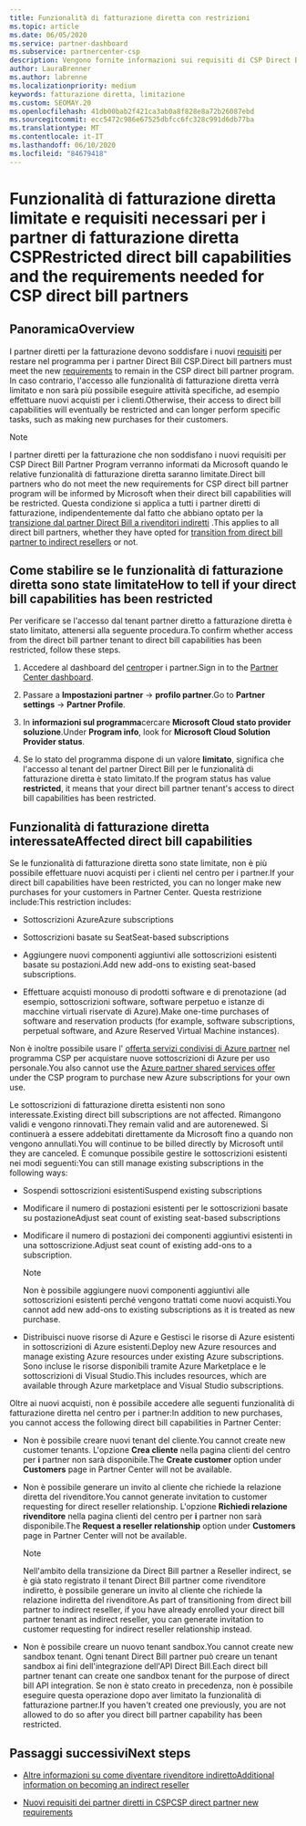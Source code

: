 ```yaml
---
title: Funzionalità di fatturazione diretta con restrizioni
ms.topic: article
ms.date: 06/05/2020
ms.service: partner-dashboard
ms.subservice: partnercenter-csp
description: Vengono fornite informazioni sui requisiti di CSP Direct Bill partner e sulle operazioni da eseguire per evitare la limitazione delle funzionalità. Scopri se le tue funzionalità sono state limitate.
author: LauraBrenner
ms.author: labrenne
ms.localizationpriority: medium
keywords: fatturazione diretta, limitazione
ms.custom: SEOMAY.20
ms.openlocfilehash: 41db00bab2f421ca3ab0a8f828e8a72b26087ebd
ms.sourcegitcommit: ecc5472c986e67525dbfcc6fc328c991d6db77ba
ms.translationtype: MT
ms.contentlocale: it-IT
ms.lasthandoff: 06/10/2020
ms.locfileid: "84679418"
---
```

# <a name="restricted-direct-bill-capabilities-and-the-requirements-needed-for-csp-direct-bill-partners"></a><span data-ttu-id="160e0-105">Funzionalità di fatturazione diretta limitate e requisiti necessari per i partner di fatturazione diretta CSP</span><span class="sxs-lookup"><span data-stu-id="160e0-105">Restricted direct bill capabilities and the requirements needed for CSP direct bill partners</span></span>  

## <a name="overview"></a><span data-ttu-id="160e0-106">Panoramica</span><span class="sxs-lookup"><span data-stu-id="160e0-106">Overview</span></span>

<span data-ttu-id="160e0-107">I partner diretti per la fatturazione devono soddisfare i nuovi [requisiti](direct-partner-new-requirements.md) per restare nel programma per i partner Direct Bill CSP.</span><span class="sxs-lookup"><span data-stu-id="160e0-107">Direct bill partners must meet the new [requirements](direct-partner-new-requirements.md) to remain in the CSP direct bill partner program.</span></span> <span data-ttu-id="160e0-108">In caso contrario, l'accesso alle funzionalità di fatturazione diretta verrà limitato e non sarà più possibile eseguire attività specifiche, ad esempio effettuare nuovi acquisti per i clienti.</span><span class="sxs-lookup"><span data-stu-id="160e0-108">Otherwise, their access to direct bill capabilities will eventually be restricted and can longer perform specific tasks, such as making new purchases for their customers.</span></span>

> [!Note]
> <span data-ttu-id="160e0-109">I partner diretti per la fatturazione che non soddisfano i nuovi requisiti per CSP Direct Bill Partner Program verranno informati da Microsoft quando le relative funzionalità di fatturazione diretta saranno limitate.</span><span class="sxs-lookup"><span data-stu-id="160e0-109">Direct bill partners who do not meet the new requirements for CSP direct bill partner program will be informed by Microsoft when their direct bill capabilities will be restricted.</span></span> <span data-ttu-id="160e0-110">Questa condizione si applica a tutti i partner diretti di fatturazione, indipendentemente dal fatto che abbiano optato per la [transizione dal partner Direct Bill a rivenditori indiretti](transition-direct-to-indirect.md) .</span><span class="sxs-lookup"><span data-stu-id="160e0-110">This applies to all direct bill partners, whether they have opted for [transition from direct bill partner to indirect resellers](transition-direct-to-indirect.md) or not.</span></span>  

## <a name="how-to-tell-if-your-direct-bill-capabilities-has-been-restricted"></a><span data-ttu-id="160e0-111">Come stabilire se le funzionalità di fatturazione diretta sono state limitate</span><span class="sxs-lookup"><span data-stu-id="160e0-111">How to tell if your direct bill capabilities has been restricted</span></span>

<span data-ttu-id="160e0-112">Per verificare se l'accesso dal tenant partner diretto a fatturazione diretta è stato limitato, attenersi alla seguente procedura.</span><span class="sxs-lookup"><span data-stu-id="160e0-112">To confirm whether access from the direct bill partner tenant to direct bill capabilities has been restricted, follow these steps.</span></span>

1. <span data-ttu-id="160e0-113">Accedere al dashboard del [centro](https://partner.microsoft.com/dashboard)per i partner.</span><span class="sxs-lookup"><span data-stu-id="160e0-113">Sign in to the [Partner Center dashboard](https://partner.microsoft.com/dashboard).</span></span>

2. <span data-ttu-id="160e0-114">Passare a **Impostazioni partner**  ->  **profilo partner**.</span><span class="sxs-lookup"><span data-stu-id="160e0-114">Go to **Partner settings** -> **Partner Profile**.</span></span>

3. <span data-ttu-id="160e0-115">In **informazioni sul programma**cercare **Microsoft Cloud stato provider soluzione**.</span><span class="sxs-lookup"><span data-stu-id="160e0-115">Under **Program info**, look for **Microsoft Cloud Solution Provider status**.</span></span>

4. <span data-ttu-id="160e0-116">Se lo stato del programma dispone di un valore **limitato**, significa che l'accesso al tenant del partner Direct Bill per le funzionalità di fatturazione diretta è stato limitato.</span><span class="sxs-lookup"><span data-stu-id="160e0-116">If the program status has value **restricted**, it means that your direct bill partner tenant's access to direct bill capabilities has been restricted.</span></span>

## <a name="affected-direct-bill-capabilities"></a><span data-ttu-id="160e0-117">Funzionalità di fatturazione diretta interessate</span><span class="sxs-lookup"><span data-stu-id="160e0-117">Affected direct bill capabilities</span></span>

<span data-ttu-id="160e0-118">Se le funzionalità di fatturazione diretta sono state limitate, non è più possibile effettuare nuovi acquisti per i clienti nel centro per i partner.</span><span class="sxs-lookup"><span data-stu-id="160e0-118">If your direct bill capabilities have been restricted, you can no longer make new purchases for your customers in Partner Center.</span></span> <span data-ttu-id="160e0-119">Questa restrizione include:</span><span class="sxs-lookup"><span data-stu-id="160e0-119">This restriction includes:</span></span>

- <span data-ttu-id="160e0-120">Sottoscrizioni Azure</span><span class="sxs-lookup"><span data-stu-id="160e0-120">Azure subscriptions</span></span>

- <span data-ttu-id="160e0-121">Sottoscrizioni basate su Seat</span><span class="sxs-lookup"><span data-stu-id="160e0-121">Seat-based subscriptions</span></span>

- <span data-ttu-id="160e0-122">Aggiungere nuovi componenti aggiuntivi alle sottoscrizioni esistenti basate su postazioni.</span><span class="sxs-lookup"><span data-stu-id="160e0-122">Add new add-ons to existing seat-based subscriptions.</span></span>

- <span data-ttu-id="160e0-123">Effettuare acquisti monouso di prodotti software e di prenotazione (ad esempio, sottoscrizioni software, software perpetuo e istanze di macchine virtuali riservate di Azure).</span><span class="sxs-lookup"><span data-stu-id="160e0-123">Make one-time purchases of software and reservation products (for example, software subscriptions, perpetual software, and Azure Reserved Virtual Machine instances).</span></span>

<span data-ttu-id="160e0-124">Non è inoltre possibile usare l' [offerta servizi condivisi di Azure partner](shared-services.md) nel programma CSP per acquistare nuove sottoscrizioni di Azure per uso personale.</span><span class="sxs-lookup"><span data-stu-id="160e0-124">You also cannot use the [Azure partner shared services offer](shared-services.md) under the CSP program to purchase new Azure subscriptions for your own use.</span></span>

<span data-ttu-id="160e0-125">Le sottoscrizioni di fatturazione diretta esistenti non sono interessate.</span><span class="sxs-lookup"><span data-stu-id="160e0-125">Existing direct bill subscriptions are not affected.</span></span> <span data-ttu-id="160e0-126">Rimangono validi e vengono rinnovati.</span><span class="sxs-lookup"><span data-stu-id="160e0-126">They remain valid and are autorenewed.</span></span> <span data-ttu-id="160e0-127">Si continuerà a essere addebitati direttamente da Microsoft fino a quando non vengono annullati.</span><span class="sxs-lookup"><span data-stu-id="160e0-127">You will continue to be billed directly by Microsoft until they are canceled.</span></span> <span data-ttu-id="160e0-128">È comunque possibile gestire le sottoscrizioni esistenti nei modi seguenti:</span><span class="sxs-lookup"><span data-stu-id="160e0-128">You can still manage existing subscriptions in the following ways:</span></span>

- <span data-ttu-id="160e0-129">Sospendi sottoscrizioni esistenti</span><span class="sxs-lookup"><span data-stu-id="160e0-129">Suspend existing subscriptions</span></span>

- <span data-ttu-id="160e0-130">Modificare il numero di postazioni esistenti per le sottoscrizioni basate su postazione</span><span class="sxs-lookup"><span data-stu-id="160e0-130">Adjust seat count of existing seat-based subscriptions</span></span>

- <span data-ttu-id="160e0-131">Modificare il numero di postazioni dei componenti aggiuntivi esistenti in una sottoscrizione.</span><span class="sxs-lookup"><span data-stu-id="160e0-131">Adjust seat count of existing add-ons to a subscription.</span></span> 
 
    >[!Note] 
    ><span data-ttu-id="160e0-132">Non è possibile aggiungere nuovi componenti aggiuntivi alle sottoscrizioni esistenti perché vengono trattati come nuovi acquisti.</span><span class="sxs-lookup"><span data-stu-id="160e0-132">You cannot add new add-ons to existing subscriptions as it is treated as new purchase.</span></span>

- <span data-ttu-id="160e0-133">Distribuisci nuove risorse di Azure e Gestisci le risorse di Azure esistenti in sottoscrizioni di Azure esistenti.</span><span class="sxs-lookup"><span data-stu-id="160e0-133">Deploy new Azure resources and manage existing Azure resources under existing Azure subscriptions.</span></span> <span data-ttu-id="160e0-134">Sono incluse le risorse disponibili tramite Azure Marketplace e le sottoscrizioni di Visual Studio.</span><span class="sxs-lookup"><span data-stu-id="160e0-134">This includes resources, which are available through Azure marketplace and Visual Studio subscriptions.</span></span>

<span data-ttu-id="160e0-135">Oltre ai nuovi acquisti, non è possibile accedere alle seguenti funzionalità di fatturazione diretta nel centro per i partner:</span><span class="sxs-lookup"><span data-stu-id="160e0-135">In addition to new purchases, you cannot access the following direct bill capabilities in Partner Center:</span></span>

- <span data-ttu-id="160e0-136">Non è possibile creare nuovi tenant del cliente.</span><span class="sxs-lookup"><span data-stu-id="160e0-136">You cannot create new customer tenants.</span></span> <span data-ttu-id="160e0-137">L'opzione **Crea cliente** nella pagina clienti del centro per **i** partner non sarà disponibile.</span><span class="sxs-lookup"><span data-stu-id="160e0-137">The **Create customer** option under **Customers** page in Partner Center will not be available.</span></span>

- <span data-ttu-id="160e0-138">Non è possibile generare un invito al cliente che richiede la relazione diretta del rivenditore.</span><span class="sxs-lookup"><span data-stu-id="160e0-138">You cannot generate invitation to customer requesting for direct reseller relationship.</span></span> <span data-ttu-id="160e0-139">L'opzione **Richiedi relazione rivenditore** nella pagina clienti del centro per **i** partner non sarà disponibile.</span><span class="sxs-lookup"><span data-stu-id="160e0-139">The **Request a reseller relationship** option under **Customers** page in Partner Center will not be available.</span></span>

    >[!NOTE]
    ><span data-ttu-id="160e0-140">Nell'ambito della transizione da Direct Bill partner a Reseller indirect, se è già stato registrato il tenant Direct Bill partner come rivenditore indiretto, è possibile generare un invito al cliente che richiede la relazione indiretta del rivenditore.</span><span class="sxs-lookup"><span data-stu-id="160e0-140">As part of transitioning from direct bill partner to indirect reseller, if you have already enrolled your direct bill partner tenant as indirect reseller, you can generate invitation to customer requesting for indirect reseller relationship instead.</span></span>

- <span data-ttu-id="160e0-141">Non è possibile creare un nuovo tenant sandbox.</span><span class="sxs-lookup"><span data-stu-id="160e0-141">You cannot create new sandbox tenant.</span></span> <span data-ttu-id="160e0-142">Ogni tenant Direct Bill partner può creare un tenant sandbox ai fini dell'integrazione dell'API Direct Bill.</span><span class="sxs-lookup"><span data-stu-id="160e0-142">Each direct bill partner tenant can create one sandbox tenant for the purpose of direct bill API integration.</span></span> <span data-ttu-id="160e0-143">Se non è stato creato in precedenza, non è possibile eseguire questa operazione dopo aver limitato la funzionalità di fatturazione partner.</span><span class="sxs-lookup"><span data-stu-id="160e0-143">If you haven't created one previously, you are not allowed to do so after you direct bill partner capability has been restricted.</span></span>  

## <a name="next-steps"></a><span data-ttu-id="160e0-144">Passaggi successivi</span><span class="sxs-lookup"><span data-stu-id="160e0-144">Next steps</span></span>

- [<span data-ttu-id="160e0-145">Altre informazioni su come diventare rivenditore indiretto</span><span class="sxs-lookup"><span data-stu-id="160e0-145">Additional information on becoming an indirect reseller</span></span>](https://assetsprod.microsoft.com/csp-directbill-to-indirect-transition.pdf)

- [<span data-ttu-id="160e0-146">Nuovi requisiti dei partner diretti in CSP</span><span class="sxs-lookup"><span data-stu-id="160e0-146">CSP direct partner new requirements</span></span>](direct-partner-new-requirements.md)